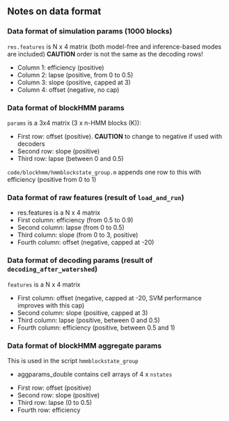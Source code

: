 ## Notes on data format 

### Data format of simulation params (1000 blocks)
`res.features` is N x 4 matrix (both model-free and inference-based modes are included)
**CAUTION** order is not the same as the decoding rows!
* Column 1: efficiency (positive)
* Column 2: lapse (positive, from 0 to 0.5)
* Column 3: slope (positive, capped at 3)
* Column 4: offset (negative, no cap)

### Data format of blockHMM params
`params` is a 3x4 matrix (3 x n-HMM blocks (K)):

* First row: offset (positive). **CAUTION** to change to negative if used with decoders
* Second row: slope (positive)
* Third row: lapse (between 0 and 0.5)

`code/blockhmm/hmmblockstate_group.m` appends one row to this with efficiency (positive from 0 to 1)

### Data format of raw features (result of `load_and_run`)
* res.features is a N x 4 matrix
* First column: efficiency (from 0.5 to 0.9)
* Second column: lapse (from 0 to 0.5)
* Third column: slope (from 0 to 3, positive)
* Fourth column: offset (negative, capped at -20)

### Data format of decoding params (result of `decoding_after_watershed`)
`features` is a N x 4 matrix

* First column: offset (negative, capped at -20, SVM performance improves with this cap)
* Second column: slope (positive, capped at 3)
* Third column: lapse (positive, between 0 and 0.5)
* Fourth column: efficiency (positive, between 0.5 and 1)

### Data format of blockHMM aggregate params
This is used in the script `hmmblockstate_group`
- aggparams_double contains cell arrays of 4 x `nstates`

* First row: offset (positive)
* Second row: slope (positive)
* Third row: lapse (0 to 0.5)
* Fourth row: efficiency